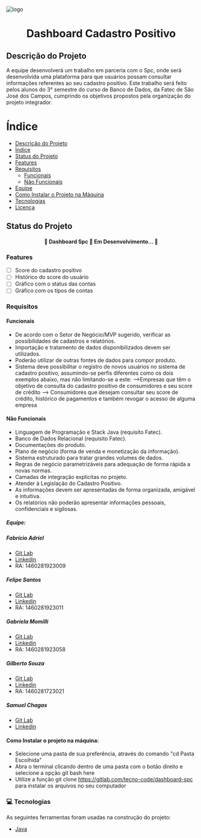 ![logo](/uploads/4314307b69d1017bf8b22767856e3ff4/logo.jpg)

<h1 align="center">Dashboard Cadastro Positivo</h1>

## Descrição do Projeto

A equipe desenvolverá um trabalho em parceria com o Spc, onde será desenvolvida uma plataforma para que usuários possam consultar informações referentes ao seu cadastro positivo. Este trabalho será feito pelos alunos do 3° semestre do curso de Banco de Dados, da Fatec de São José dos Campos, cumprindo os objetivos propostos pela organização do projeto integrador.

Índice
=================
<!--ts-->
   * [Descrição do Projeto](#descricao-do-projeto)
   * [Índice](#indice)
   * [Status do Projeto](#status-do-projeto)
   * [Features](#features)
   * [Requisitos](#requisitos)
      * [Funcionais](#funcionais)
      * [Não Funcionais](#nao-funcionais)
   * [Equipe](#equipe)
   * [Como Instalar o Projeto na Máquina](#como-instalar-o-projeto-na-maquina)
   * [Tecnologias](#tecnologias)
   * [Licença](#licenca)
<!--te-->

## Status do Projeto

<h4 align="center"> 
	🚧  Dashboard Spc 🔧 Em Desenvolvimento...  🚧
</h4>

### Features

- [ ] Score do cadastro positivo
- [ ] Histórico do score do usuário
- [ ] Gráfico com o status das contas
- [ ] Gráfico com os tipos de contas

### Requisitos

#### Funcionais

- De acordo com o Setor de Negócio/MVP sugerido, verificar as possibilidades de cadastros e relatórios.
- Importação e tratamento de dados disponibilizados devem ser utilizados.
- Poderão utilizar de outras fontes de dados para compor produto.
- Sistema deve possibilitar o registro de novos usuários no sistema de cadastro positivo, assumindo-se perfis diferentes como os dois exemplos abaixo, mas não limitando-se a este:
—>Empresas que têm o objetivo de consulta do cadastro positivo de consumidores e seu score de crédito
—> Consumidores que desejam consultar seu score de crédito, histórico de pagamentos e também revogar o acesso de alguma empresa

#### Não Funcionais

- Linguagem de Programação e Stack Java (requisito Fatec).
- Banco de Dados Relacional (requisito Fatec).
- Documentações do produto.
- Plano de negócio (forma de venda e monetização da informação).
- Sistema estruturado para tratar grandes volumes de dados.
- Regras de negócio parametrizáveis para adequação de forma rápida a novas normas.
- Camadas de integração explicitas no projeto.
- Atender à Legislação do Cadastro Positivo.
- As informações devem ser apresentadas de forma organizada, amigável e intuitiva.
- Os relatórios não poderão apresentar informações pessoais, confidenciais e sigilosas.

##### Equipe:

##### Fabrício Adriel
* [Git Lab](https://gitlab.com/fabricioadriel)
* [Linkedin](linkedin.com/in/fabricioadriel)
* RA: 1460281923009

##### Felipe Santos
* [Git Lab](https://gitlab.com/felipefsc)
* [Linkedin](https://www.linkedin.com/in/felipe-santos-454060187/)
* RA: 1460281923011

##### Gabriela Momilli
* [Git Lab](https://gitlab.com/gabsmomilli)
* [Linkedin](linkedin.com/in/gabriela-momilli-105b1a184)
* RA: 1460281923058

##### Gilberto Souza
* [Git Lab](https://gitlab.com/gilberto.santos10)
* [Linkedin](linkedin.com/in/gilberto-santos-jr)
* RA: 1460281723021

##### Samuel Chagas
* [Git Lab](https://gitlab.com/Chagas2708)
* [Linkedin](linkedin.com/in/samuel-chagas-0b1ba414b)

#### Como Instalar o projeto na máquina:

- Selecione uma pasta de sua preferência, através do comando "cd Pasta Escolhida"
- Abra o terminal clicando dentro de uma pasta com o botão direito e selecione a opção git bash here
- Utilize a função git clone https://gitlab.com/tecno-code/dashboard-spc para instalar os arquivos no seu computador

### 💻 Tecnologias

As seguintes ferramentas foram usadas na construção do projeto:

- [Java](https://www.java.com/)